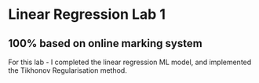 # Linear Regression Lab 1
## 100% based on online marking system

For this lab - I completed the linear regression ML model, and implemented 
the Tikhonov Regularisation method. 


